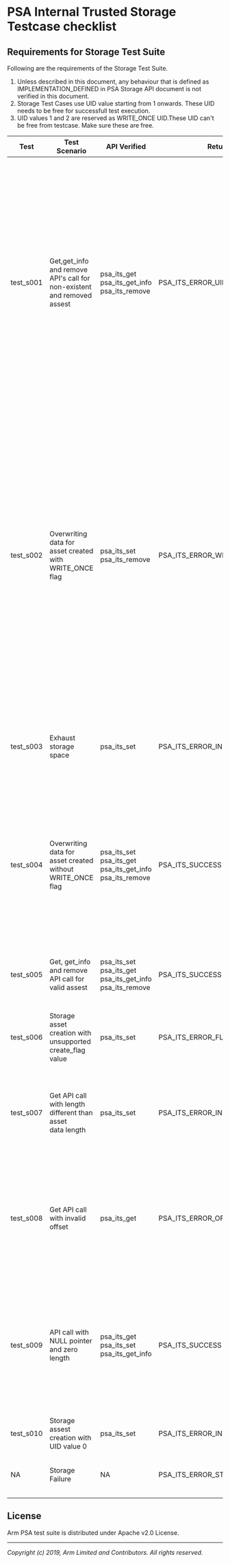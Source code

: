 # PSA Internal Trusted Storage Testcase checklist

## Requirements for Storage Test Suite

Following are the requirements of the Storage Test Suite. <br />

1. Unless described in this document, any behaviour that is defined as IMPLEMENTATION_DEFINED in PSA Storage API document is not verified in this document. <br />
2. Storage Test Cases use UID value starting from 1 onwards. These UID needs to be free for successfull test execution.<br />
3. UID values 1 and 2 are reserved as WRITE_ONCE UID.These UID can't be free from testcase. Make sure these are free.<br />

| Test      | Test Scenario                         | API Verified   | Return Value                                                              | Test Algorithm                                                                                                                                                                                                                                                                                                                                                                                                                                                                                                                                                                                                                                                                                                                                                                                                                                                                                                | UID Usage                                                                                                                                                                                        |
|-----------|--------------------------------------|-------------------------------------------------------|---------------------------------------------------------------------------------------------------------------------------------------------------------------------------------------------------------------------------------------------------------------------------------------------------------------------------------------------------------------------------------------------------------------------------------------------------------------------------------------------------------------------------------------------------------------------------------------|-------------------------------------------------------------------------------------------------------------------------------------------------------------------------------------------------|--------------------------------------|
| test_s001 | Get,get_info and remove API's call for <br /> non-existent and removed assest       | psa_its_get<br />psa_its_get_info <br />psa_its_remove<br />  | PSA_ITS_ERROR_UID_NOT_FOUND              | 1. Call get API with UID for which no UID/Data pair is created<br />2. Call get_info API for which no UID/Data pair is created<br />3. Call remove API for which no UID/Data pair is created<br />4. Set valid  UID/Data pair with uid1<br />5. Set one more set of UID/Data pair, with different uid, than previous<br />6. Remove the uid of step 4.<br />7. Call get API for  removed UID/data pair<br />8. Call get_info API for  removed UID/Data pair<br />9. Call remove API for  removed UID/Data pair<br />10. Set valid UID/Data pair<br />11. Call get API for different uid , then created<br />12. Call get_info API for different uid, then created<br />13. Call remove API for different uid, then created<br />14. Remove the created UID/Data pair.<br />15. Remove the stray uid.<br />                                                                                                         | UID value used are 5,6,7                                                                                                                     |
| test_s002 | Overwriting data for asset created with<br /> WRITE_ONCE flag            | psa_its_set<br />psa_its_remove<br />      |    PSA_ITS_ERROR_WRITE_ONCE                              | 1.  Set valid UID/data value pair , with create flag value none.<br />2. Call get and get_info API to validate the data, attributes associated with data<br />3. Call set API again with same uid and create flag  PSA_PS_WRITE_ONCE_FLAG<br />4. Call get and get_info API to validate the data, attributes associated with data<br /> is not changed after second set operation<br />5. try to remove the UID/data pair.<br />6. Create new UID/data value pair, with create flag PSA_PS_WRITE_ONCE_FLAG<br />7. Try to remove the created UID.<br />8. Call get and get_info API to validate the data, attributes associated with data<br />9. Again call SET with same UID , create flag PSA_PS_WRITE_ONCE_FLAG but <br />different data length<br />10. Try to remove the UID, PSA_ITS_ERROR_WRITE_ONCE error should be returned<br />11. Call get and get_info API to validate the data, attributes associated with data<br /> | UID value used are 1 and 2                                                                                                                                                                     |
| test_s003 | Exhaust storage space     | psa_its_set<br />          |PSA_ITS_ERROR_INSUFFICIENT_SPACE                                                  | 1. Create UID/data pairs, with data_len 256 bytes. Do this with incrementing<br /> uid values till we have INSUFFICENT_SPACE.<br />2. Remove all the UID/data pairs created.<br />3. Repeat the steps once more, to check all previous uid are removed successfully<br />                                                                                                                                                                                                                                                                                                                                                                                                                                                                                                                                                                                                                                                                        | UID value starts from 5 and keep on incrementing till all space is exhausted                                                                                                                    |
| test_s004 | Overwriting data for asset created without WRITE_ONCE flag                      | psa_its_set<br />psa_its_get<br />psa_its_get_info<br />psa_its_remove<br /> | PSA_ITS_SUCCESS | 1. Set a valid uid/data pair<br />2. Validate the data using get api<br />3. Change the data length to half of previous.<br />4. Call GET api with original data length , error should be returned and also<br /> the return buffer should be empty<br />5. Call GET api with correct data_len and validate the data received.<br />6. Check old data cannot be accessed.<br />7. Call REMOVE api to delete the UID/data pair<br />                                                                                                                                                                                                                                                                                                                                                                                                                                                                                      | UID value used is 5                                                                                                                                                                            |
| test_s005 | Get, get_info and remove API call for valid assest                     | psa_its_set<br />psa_its_get<br />psa_its_get_info<br />psa_its_remove<br /> | PSA_ITS_SUCCESS |1. Set valid UID/data pair with varying uid and data_len <br />2. Call GET api and validate the set data<br />3. Call GET info api and validate the data attributes<br />4. Call REMOVE api to delete the UID/data pair<br />                                                                                                                                                                                                                                                                                                                                                                                                                                                                                                                                                                                                                                                                                      | UID value used are 4                                                                                                                           |
| test_s006 | Storage asset creation with unsupported <br /> create_flag value   | psa_its_set<br />     | PSA_ITS_ERROR_FLAGS_NOT_SUPPORTED                                                       | 1.  Call the SET_INFO with minimum flag value to max flag value <br />2. Call GET_INFO api and validate the flag value<br />3. Remove the uid/data pair<br />                                                                                                                                                                                                                                                                                                                                                                                                                                                                                                                                                                                                                                                                                                                                                       | UID value used is 5                                                                                                                          |
| test_s007 | Get API call with length different than asset <br /> data length | psa_its_set<br />     | PSA_ITS_ERROR_INCORRECT_SIZE                                                       | 1. Create valid uid/data pair. <br />2. Increase the length of storage.<br />3. Try to access the old length using get api.<br />4. Try to access with valid length less than stored size.<br />5. Decrease the length of storage.<br />6. Try to access the old length.<br />7. Remove the uid<br />                                                                                                                                                                                                                                                                                                                                                                                                                                                                                                                                           | UID value used is 5                                                                                                                       |
| test_s008 | Get API call with invalid offset         | psa_its_get<br />        |PSA_ITS_ERROR_OFFSET_INVALID                                                    | 1. Set valid UID/data pair<br />2. Call GET api with valid offset and offset + data_len equal to stored data size.<br />3. Call GET api with valid offset and offset + data_len less than stored data size.<br />4. Call get api with invalid offset.<br />5. Call get api with zero offset , but data len greater than data size.<br />6. Remove the uid.<br />                                                                                                                                                                                                                                                                                                                                                                                                                                                                                                                                                  | UID value used is  5 |
| test_s009 | API call with NULL pointer and zero length            | psa_its_get<br />psa_its_set<br />psa_its_get_info<br />    | PSA_ITS_SUCCESS                 | 1. Call the SET API with NULL pointer and data_len zero <br />2. Validate using get_info api storage should be present.<br />3. Call get API with NULL pointer.<br />4. Remove the UID.<br />5. Call get_info API to validate storage is removed.<br />6. Set storage entity with valid write_buffer , but length zero.<br />7. Call get_info API to validate storage attributes.<br />8. Call get_info api with NULL pointer and valid uid.<br />9. Remove the uid<br />                                                                                                                                                                                                                                                                                                                                                                                                                                                                                                                                                    | UID value used is 5 <br />                                                                                                                                                                     |
| test_s010 | Storage assest creation with UID value 0 <br />            | psa_its_set<br />   | PSA_ITS_ERROR_INVALID_ARGUMENTS                 | 1. Call the SET API with UID value 0.<br />2. Check that storage creation fails.<br /> | UID value used is 0 <br />                                                                                                                                                                     
| NA | Storage Failure  <br />            | NA<br />    | PSA_ITS_ERROR_STORAGE_FAILURE <br />|    1. The failure cause will depend on the underlying <br /> platform and vary for each implementation.<br /> It is skipped in current suite  <br /> | NA <br />                                                                                                                                                                     |

## License
Arm PSA test suite is distributed under Apache v2.0 License.

--------------

*Copyright (c) 2019, Arm Limited and Contributors. All rights reserved.*
